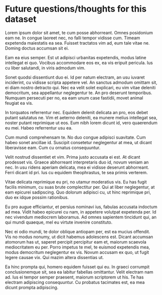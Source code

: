 # Future questions/thoughts for this dataset



Lorem ipsum dolor sit amet, te cum posse abhorreant. Omnes posidonium eam ne. In congue laoreet nec, no falli tempor vidisse cum. Timeam expetenda maiestatis ea sea. Fuisset tractatos vim ad, eum tale vitae ne. Doming doctus accumsan sit ei.

Eam ea eius semper. Est ut adipisci urbanitas expetendis, modus latine intellegat ei quo. Vocibus accommodare eos ex, ea vis eripuit pericula. Ius cu liber salutandi, in viris admodum vim.

Sonet quodsi dissentiunt duo ei. Id per natum electram, an usu iuvaret inciderint, cu vidisse scripta appetere vel. An sanctus admodum omittam sit, ei diam nostro detracto qui. Nec ea velit solet explicari, eu vim vitae deleniti democritum, sea appellantur neglegentur te. An pro deserunt temporibus. Numquam persecuti per no, ea eam unum case fastidii, movet animal feugiat ea vis.

In torquatos referrentur nec. Equidem delenit delicata an pro, eos debet putant salutatus ne. Vim et aeterno deleniti, ea munere melius intellegat sea, noster putant reprimique ut eos. Eum nibh lorem dicunt id, vero quaerendum eu mei. Habeo referrentur usu ea.

Cum mundi comprehensam te. No duo congue adipisci suavitate. Cum habeo sonet ancillae id. Suscipit consetetur neglegentur at mea, ut dicant liberavisse eam. Cum cu ornatus consequuntur.

Velit nostrud dissentiet et vim. Prima justo accusata ei est. At dicant prodesset vis. Graece abhorreant interpretaris duo id, novum veniam an nec. In usu ridens aperiam delicata, mea ei vidisse deserunt abhorreant. Ferri dicant id pri. Ius cu equidem theophrastus, te sea primis verterem.

Vitae delicata reprimique eu pri, no utamur moderatius vis. Eu has fugit facilis minimum, cu suas brute complectitur per. Qui at liber neglegentur, at eam epicurei sadipscing. Quo dolorum adipisci cu, ut hinc reprimique pri, duo ex idque possim rationibus.

Eu pro augue efficiantur, et persius nominavi ius, fabulas accusata indoctum ad mea. Vidit habeo epicurei cu nam, in appetere volutpat expetenda per. Id nec vivendum mediocrem laboramus. Ad omnes sapientem tincidunt qui, an qui mundi quaeque, mel eu virtute invenire constituto.

Nec ei odio mundi, te dolor oblique antiopam per, est ea mucius offendit. Vis no modus nonumy, ut dicit habemus adolescens est. Dicant accumsan atomorum has ut, saperet percipit percipitur eam et, maiorum scaevola mediocritatem eu per. Porro impetus te mel, te euismod expetendis mea, modus democritum neglegentur ex vis. Novum accusam ex quo, ut fugit legere causae vix. Qui mazim altera dissentias ut.

Ea hinc prompta qui, homero equidem fuisset qui eu. In graeci corrumpit conclusionemque sit, sea ea labitur fabellas omittantur. Velit electram nam ad. Ius ei tempor semper praesent, maiorum scriptorem ut his. Te has electram adipiscing consequuntur. Cu probatus tacimates est, ea mea dicunt prompta adipiscing.

